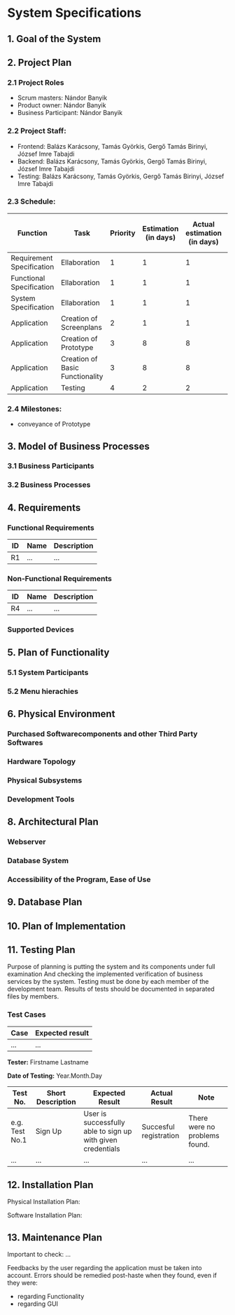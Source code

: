 # System Specifications

## 1. Goal of the System

## 2. Project Plan

### 2.1 Project Roles

   * Scrum masters: Nándor Banyik
   * Product owner: Nándor Banyik
   * Business Participant: Nándor Banyik
     
### 2.2 Project Staff:

   * Frontend: Balázs Karácsony, Tamás Györkis, Gergő Tamás Birinyi, József Imre Tabajdi
   * Backend: Balázs Karácsony, Tamás Györkis, Gergő Tamás Birinyi, József Imre Tabajdi
   * Testing: Balázs Karácsony, Tamás Györkis, Gergő Tamás Birinyi, József Imre Tabajdi
     
### 2.3 Schedule:

| Function | Task | Priority | Estimation (in days) | Actual estimation (in days) | Time elapsed (in days) | Estimated time (in days) |
|-------------------------|----------------------------------------|-----------|---------------|------------------------|------------------|---------------------|
| Requirement Specification | Ellaboration | 1 | 1 | 1 | 1 | 1 |             
| Functional Specification | Ellaboration | 1 | 1 | 1 | 1 | 1 |
| System Specification |Ellaboration | 1 | 1 | 1 | 1 | 1 |
| Application | Creation of Screenplans | 2 | 1 | 1 | 1 | 1 |
| Application | Creation of Prototype | 3 | 8 | 8 | 8 | 8 |
| Application | Creation of Basic Functionality | 3 | 8 | 8 | 8 | 8 |
| Application | Testing | 4 | 2 | 2 | 2 | 2 |

### 2.4 Milestones:
   
   * conveyance of Prototype

## 3. Model of Business Processes

### 3.1 Business Participants

### 3.2 Business Processes

## 4. Requirements

### Functional Requirements

| ID | Name | Description |
| --- | --- | --- |
| R1 | ... | ... |

### Non-Functional Requirements

| ID | Name | Description |
| --- | --- | --- |
| R4 | ... | ... |

### Supported Devices

## 5. Plan of Functionality

### 5.1 System Participants

### 5.2 Menu hierachies

## 6. Physical Environment

### Purchased Softwarecomponents and other Third Party Softwares

### Hardware Topology

### Physical Subsystems

### Development Tools

## 8. Architectural Plan

### Webserver

### Database System

### Accessibility of the Program, Ease of Use

## 9. Database Plan

## 10. Plan of Implementation

## 11. Testing Plan

Purpose of planning is putting the system and its components under full examination 
And checking the implemented verification of business services by the system.
Testing must be done by each member of the development team.
Results of tests should be documented in separated files by members.

### Test Cases

 | Case | Expected result | 
 |-----------|-----------------| 
 | ... | ... |

**Tester:** Firstname Lastname

**Date of Testing:** Year.Month.Day

Test No. | Short Description | Expected Result | Actual Result | Note
----------|--------------|---------------|----------|-----------
e.g. Test No.1 | Sign Up | User is successfully able to sign up with given credentials  | Succesful registration | There were no problems found.
... | ... | ... | ... | ...

## 12. Installation Plan

Physical Installation Plan: 

Software Installation Plan: 

## 13. Maintenance Plan

Important to check:
...

Feedbacks by the user regarding the application must be taken into account.
Errors should be remedied post-haste when they found, even if they were:
*	regarding Functionality
*	regarding GUI